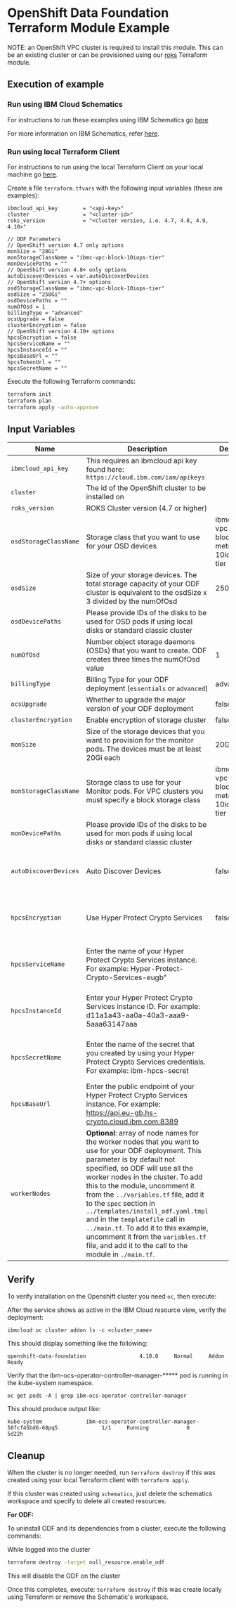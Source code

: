 # OpenShift Data Foundation Terraform Module Example

NOTE: an OpenShift VPC cluster is required to install this module. This can be an existing cluster or can be provisioned using our [roks](https://github.com/ibm-build-lab/terraform-ibm-cloud-pak/tree/main/modules/roks) Terraform module.

## Execution of example

### Run using IBM Cloud Schematics

For instructions to run these examples using IBM Schematics go [here](https://github.com/ibm-build-lab/terraform-ibm-cloud-pak/blob/main/Using_Schematics.md)

For more information on IBM Schematics, refer [here](https://cloud.ibm.com/docs/schematics?topic=schematics-get-started-terraform).

### Run using local Terraform Client

For instructions to run using the local Terraform Client on your local machine go [here](https://github.com/ibm-build-lab/terraform-ibm-cloud-pak/blob/main/Using_Terraform.md). 

Create a file `terraform.tfvars` with the following input variables (these are examples):

```hcl
ibmcloud_api_key        = "<api-key>"
cluster                 = "<cluster-id>"
roks_version            = "<cluster version, i.e. 4.7, 4.8, 4.9, 4.10>"

// ODF Parameters
// OpenShift version 4.7 only options
monSize = "20Gi"
monStorageClassName = "ibmc-vpc-block-10iops-tier"
monDevicePaths = ""
// OpenShift version 4.8+ only options
autoDiscoverDevices = var.autoDiscoverDevices
// OpenShift version 4.7+ options
osdStorageClassName = "ibmc-vpc-block-10iops-tier"
osdSize = "250Gi"
osdDevicePaths = ""
numOfOsd = 1
billingType = "advanced"
ocsUpgrade = false
clusterEncryption = false
// OpenShift version 4.10+ options
hpcsEncryption = false
hpcsServiceName = ""
hpcsInstanceId = ""
hpcsBaseUrl = ""
hpcsTokenUrl = ""
hpcsSecretName = ""
```

Execute the following Terraform commands:

```bash
terraform init
terraform plan
terraform apply -auto-approve
```

## Input Variables

| Name                           | Description                                                                                                                                                                                                                | Default | Required |
| ------------------------------ | -------------------------------------------------------------------------------------------------------------------------------------------------------------------------------------------------------------------------- | ------- | -------- |
| `ibmcloud_api_key`             | This requires an ibmcloud api key found here: `https://cloud.ibm.com/iam/apikeys`    |         | Yes       |
| `cluster`                   | The id of the OpenShift cluster to be installed on |  | Yes       |
| `roks_version`                   | ROKS Cluster version (4.7 or higher) |  | Yes       |
| `osdStorageClassName`                   | Storage class that you want to use for your OSD devices | ibmc-vpc-block-metro-10iops-tier | Yes       |
| `osdSize`                   | Size of your storage devices. The total storage capacity of your ODF cluster is equivalent to the osdSize x 3 divided by the numOfOsd | 250Gi | Yes       |
| `osdDevicePaths`                   | Please provide IDs of the disks to be used for OSD pods if using local disks or standard classic cluster |  | No   |
| `numOfOsd`                   | Number object storage daemons (OSDs) that you want to create. ODF creates three times the numOfOsd value | 1 | Yes       |
| `billingType`                   | Billing Type for your ODF deployment (`essentials` or `advanced`) | advanced | Yes       |
| `ocsUpgrade`                   | Whether to upgrade the major version of your ODF deployment | false | Yes       |
| `clusterEncryption`                   | Enable encryption of storage cluster | false | Yes       |
| `monSize`                   | Size of the storage devices that you want to provision for the monitor pods. The devices must be at least 20Gi each | 20Gi | Yes (Only roks 4.7)       |
| `monStorageClassName`                   | Storage class to use for your Monitor pods. For VPC clusters you must specify a block storage class | ibmc-vpc-block-metro-10iops-tier | Yes (Only roks 4.7)       |
| `monDevicePaths`                   | Please provide IDs of the disks to be used for mon pods if using local disks or standard classic cluster | | No (Only for roks 4.7)       |
| `autoDiscoverDevices`                   | Auto Discover Devices | false | No (Not available for roks version 4.7)       |
| `hpcsEncryption`                   | Use Hyper Protect Crypto Services | false | No (Only available for roks version 4.10)       |
| `hpcsServiceName`                   | Enter the name of your Hyper Protect Crypto Services instance. For example: Hyper-Protect-Crypto-Services-eugb" |  | No (Only available for roks version 4.10)    |
| `hpcsInstanceId`                   | Enter your Hyper Protect Crypto Services instance ID. For example: d11a1a43-aa0a-40a3-aaa9-5aaa63147aaa |  | No (Only available for roks version 4.10)    |
| `hpcsSecretName`                   | Enter the name of the secret that you created by using your Hyper Protect Crypto Services credentials. For example: ibm-hpcs-secret |  | No (Only available for roks version 4.10)    |
| `hpcsBaseUrl`                   | Enter the public endpoint of your Hyper Protect Crypto Services instance. For example: https://api.eu-gb.hs-crypto.cloud.ibm.com:8389 |  | No (Only available for roks version 4.10)    |
| `workerNodes` | **Optional**: array of node names for the worker nodes that you want to use for your ODF deployment. This parameter is by default not specified, so ODF will use all the worker nodes in the cluster. To add this to the module, uncomment it from the `../variables.tf` file, add it to the `spec` section in `../templates/install_odf.yaml.tmpl` and in the `templatefile` call in `../main.tf`. To add it to this example, uncomment it from the `variables.tf` file, and add it to the call to the module in `./main.tf`. | | No

## Verify

To verify installation on the Openshift cluster you need `oc`, then execute:

After the service shows as active in the IBM Cloud resource view, verify the deployment:

    ibmcloud oc cluster addon ls -c <cluster_name>

This should display something like the following:

    openshift-data-foundation                 4.10.0     Normal     Addon Ready
    
Verify that the ibm-ocs-operator-controller-manager-***** pod is running in the kube-system namespace.

    oc get pods -A | grep ibm-ocs-operator-controller-manager

This should produce output like:

    kube-system              ibm-ocs-operator-controller-manager-58fcf45bd6-68pq5              1/1     Running            0          5d22h

## Cleanup

When the cluster is no longer needed, run `terraform destroy` if this was created using your local Terraform client with `terraform apply`. 

If this cluster was created using `schematics`, just delete the schematics workspace and specify to delete all created resources.

<b>For ODF:</b>

To uninstall ODF and its dependencies from a cluster, execute the following commands:

While logged into the cluster

```bash
terraform destroy -target null_resource.enable_odf
```
This will disable the ODF on the cluster

Once this completes, execute: `terraform destroy` if this was create locally using Terraform or remove the Schematic's workspace.

